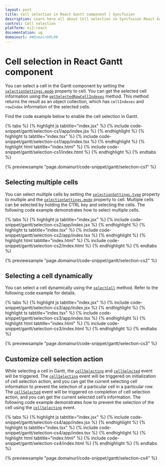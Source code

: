```yaml
---
layout: post
title: Cell selection in React Gantt component | Syncfusion
description: Learn here all about Cell selection in Syncfusion React Gantt component of Syncfusion Essential JS 2 and more.
control: Cell selection 
platform: ej2-react
documentation: ug
domainurl: ##DomainURL##
---
```


# Cell selection in React Gantt component

You can select a cell in the Gantt component by setting the [`selectionSettings.mode`](https://ej2.syncfusion.com/react/documentation/api/gantt/selectionSettings/#mode) property to cell. You can get the selected cell information using the [`getSelectedRowCellIndexes`](https://ej2.syncfusion.com/react/documentation/api/gantt/selection/#getselectedrowcellindexes) method. This method returns the result as an object collection, which has `cellIndexes` and `rowIndex` information of the selected cells.

Find the code example below to enable the cell selection in Gantt.

{% tabs %}
{% highlight js tabtitle="index.jsx" %}
{% include code-snippet/gantt/selection-cs1/app/index.jsx %}
{% endhighlight %}
{% highlight ts tabtitle="index.tsx" %}
{% include code-snippet/gantt/selection-cs1/app/index.tsx %}
{% endhighlight %}
{% highlight html tabtitle="index.html" %}
{% include code-snippet/gantt/selection-cs1/index.html %}
{% endhighlight %}
{% endtabs %}
        
{% previewsample "page.domainurl/code-snippet/gantt/selection-cs1" %}

## Selecting multiple cells

You can select multiple cells by setting the [`selectionSettings.type`](https://ej2.syncfusion.com/react/documentation/api/gantt/selectionSettings/#type) property to multiple and the [`selectionSettings.mode`](https://ej2.syncfusion.com/react/documentation/api/gantt/selectionSettings/#mode) property to cell. Multiple cells can be selected by holding the CTRL key and selecting the cells. The following code example demonstrates how to select multiple cells.

{% tabs %}
{% highlight js tabtitle="index.jsx" %}
{% include code-snippet/gantt/selection-cs2/app/index.jsx %}
{% endhighlight %}
{% highlight ts tabtitle="index.tsx" %}
{% include code-snippet/gantt/selection-cs2/app/index.tsx %}
{% endhighlight %}
{% highlight html tabtitle="index.html" %}
{% include code-snippet/gantt/selection-cs2/index.html %}
{% endhighlight %}
{% endtabs %}
        
{% previewsample "page.domainurl/code-snippet/gantt/selection-cs2" %}

## Selecting a cell dynamically

You can select a cell dynamically using the [`selectCell`](https://ej2.syncfusion.com/react/documentation/api/gantt/selection/#selectcell) method. Refer to the following code example for details.

{% tabs %}
{% highlight js tabtitle="index.jsx" %}
{% include code-snippet/gantt/selection-cs3/app/index.jsx %}
{% endhighlight %}
{% highlight ts tabtitle="index.tsx" %}
{% include code-snippet/gantt/selection-cs3/app/index.tsx %}
{% endhighlight %}
{% highlight html tabtitle="index.html" %}
{% include code-snippet/gantt/selection-cs3/index.html %}
{% endhighlight %}
{% endtabs %}
        
{% previewsample "page.domainurl/code-snippet/gantt/selection-cs3" %}

## Customize cell selection action

While selecting a cell in Gantt, the [`cellSelecting`](https://ej2.syncfusion.com/react/documentation/api/gantt/#cellselecting) and [`cellSelected`](https://ej2.syncfusion.com/react/documentation/api/gantt/#cellselected) event will be triggered. The [`cellSelecting`](https://ej2.syncfusion.com/react/documentation/api/gantt/#cellselecting) event will be triggered on initialization of cell selection action, and you can get the current selecting cell information to prevent the selection of a particular cell in a particular row. The [`cellSelected`](https://ej2.syncfusion.com/react/documentation/api/gantt/#cellselected) event will be triggered on completion of cell selection action, and you can get the current selected cell’s information. The following code example demonstrates how to prevent the selection of the cell using the [`cellSelecting`](https://ej2.syncfusion.com/react/documentation/api/gantt/#cellselecting) event.

{% tabs %}
{% highlight js tabtitle="index.jsx" %}
{% include code-snippet/gantt/selection-cs4/app/index.jsx %}
{% endhighlight %}
{% highlight ts tabtitle="index.tsx" %}
{% include code-snippet/gantt/selection-cs4/app/index.tsx %}
{% endhighlight %}
{% highlight html tabtitle="index.html" %}
{% include code-snippet/gantt/selection-cs4/index.html %}
{% endhighlight %}
{% endtabs %}
        
{% previewsample "page.domainurl/code-snippet/gantt/selection-cs4" %}